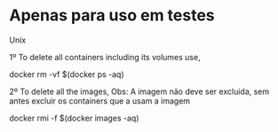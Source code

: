 
# Apenas para uso em testes
Unix

1º To delete all containers including its volumes use,

docker rm -vf $(docker ps -aq)

2º To delete all the images,
Obs: A imagem não deve ser excluida, sem antes excluir os containers que a usam a imagem

docker rmi -f $(docker images -aq)
